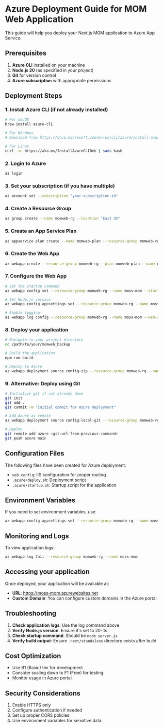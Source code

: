 # Azure Deployment Guide for MOM Web Application

This guide will help you deploy your Next.js MOM application to Azure App Service.

## Prerequisites

1. **Azure CLI** installed on your machine
2. **Node.js 20** (as specified in your project)
3. **Git** for version control
4. **Azure subscription** with appropriate permissions

## Deployment Steps

### 1. Install Azure CLI (if not already installed)

```bash
# For macOS
brew install azure-cli

# For Windows
# Download from https://docs.microsoft.com/en-us/cli/azure/install-azure-cli-windows

# For Linux
curl -sL https://aka.ms/InstallAzureCLIDeb | sudo bash
```

### 2. Login to Azure

```bash
az login
```

### 3. Set your subscription (if you have multiple)

```bash
az account set --subscription "your-subscription-id"
```

### 4. Create a Resource Group

```bash
az group create --name momweb-rg --location "East US"
```

### 5. Create an App Service Plan

```bash
az appservice plan create --name momweb-plan --resource-group momweb-rg --sku B1 --is-linux
```

### 6. Create the Web App

```bash
az webapp create --resource-group momweb-rg --plan momweb-plan --name moss-mom --runtime "NODE|20-lts"
```

### 7. Configure the Web App

```bash
# Set the startup command
az webapp config set --resource-group momweb-rg --name moss-mom --startup-file "node server.js"

# Set Node.js version
az webapp config appsettings set --resource-group momweb-rg --name moss-mom --settings WEBSITE_NODE_DEFAULT_VERSION=20-lts

# Enable logging
az webapp log config --resource-group momweb-rg --name moss-mom --web-server-logging filesystem
```

### 8. Deploy your application

```bash
# Navigate to your project directory
cd /path/to/your/momweb_backup

# Build the application
npm run build

# Deploy to Azure
az webapp deployment source config-zip --resource-group momweb-rg --name moss-mom --src .next/standalone.zip
```

### 9. Alternative: Deploy using Git

```bash
# Initialize git if not already done
git init
git add .
git commit -m "Initial commit for Azure deployment"

# Add Azure as remote
az webapp deployment source config-local-git --resource-group momweb-rg --name moss-mom

# Deploy
git remote add azure <git-url-from-previous-command>
git push azure main
```

## Configuration Files

The following files have been created for Azure deployment:

- `web.config`: IIS configuration for proper routing
- `.azure/deploy.sh`: Deployment script
- `.azure/startup.sh`: Startup script for the application

## Environment Variables

If you need to set environment variables, use:

```bash
az webapp config appsettings set --resource-group momweb-rg --name moss-mom --settings NODE_ENV=production
```

## Monitoring and Logs

To view application logs:

```bash
az webapp log tail --resource-group momweb-rg --name moss-mom
```

## Accessing your application

Once deployed, your application will be available at:
- **URL**: https://moss-mom.azurewebsites.net
- **Custom Domain**: You can configure custom domains in the Azure portal

## Troubleshooting

1. **Check application logs**: Use the log command above
2. **Verify Node.js version**: Ensure it's set to 20-lts
3. **Check startup command**: Should be `node server.js`
4. **Verify build output**: Ensure `.next/standalone` directory exists after build

## Cost Optimization

- Use B1 (Basic) tier for development
- Consider scaling down to F1 (Free) for testing
- Monitor usage in Azure portal

## Security Considerations

1. Enable HTTPS only
2. Configure authentication if needed
3. Set up proper CORS policies
4. Use environment variables for sensitive data 